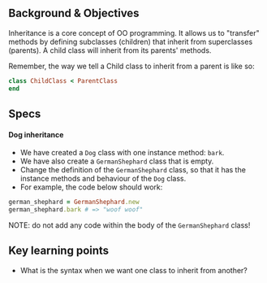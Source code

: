 ## Background & Objectives

Inheritance is a core concept of OO programming. It allows us to "transfer" methods by defining subclasses (children) that inherit from superclasses (parents). A child class will inherit from its parents' methods.

Remember, the way we tell a Child class to inherit from a parent is like so:

```ruby
class ChildClass < ParentClass
end
```

## Specs

#### Dog inheritance

- We have created a `Dog` class with one instance method: `bark`.
- We have also create a `GermanShephard` class that is empty.
- Change the definition of the `GermanShephard` class, so that it has the instance methods and behaviour of the `Dog` class.
- For example, the code below should work:

```ruby
german_shephard = GermanShephard.new
german_shephard.bark # => "woof woof"
```

NOTE: do not add any code within the body of the `GermanShephard` class!


## Key learning points

- What is the syntax when we want one class to inherit from another?

